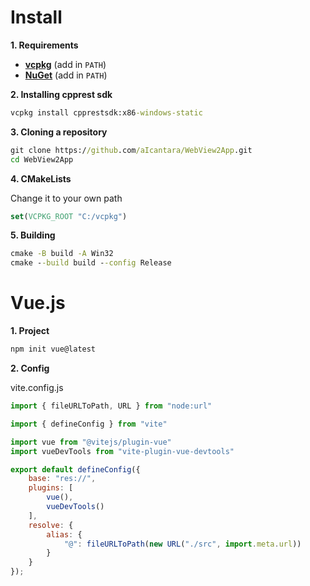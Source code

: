 # Install

**1. Requirements**
- **[vcpkg](https://github.com/microsoft/vcpkg)** (add in `PATH`)
- **[NuGet](https://www.nuget.org/downloads)** (add in `PATH`)

**2. Installing cpprest sdk**
```cmd
vcpkg install cpprestsdk:x86-windows-static
```

**3. Cloning a repository**
```cmd
git clone https://github.com/aIcantara/WebView2App.git
cd WebView2App
```

**4. CMakeLists**

Change it to your own path
```cmake
set(VCPKG_ROOT "C:/vcpkg")
```

**5. Building**
```cmd
cmake -B build -A Win32
cmake --build build --config Release
```

# Vue.js
**1. Project**
```cmd
npm init vue@latest
```

**2. Config**

vite.config.js
```js
import { fileURLToPath, URL } from "node:url"

import { defineConfig } from "vite"

import vue from "@vitejs/plugin-vue"
import vueDevTools from "vite-plugin-vue-devtools"

export default defineConfig({
    base: "res://",
    plugins: [
        vue(),
        vueDevTools()
    ],
    resolve: {
        alias: {
            "@": fileURLToPath(new URL("./src", import.meta.url))
        }
    }
});
```
